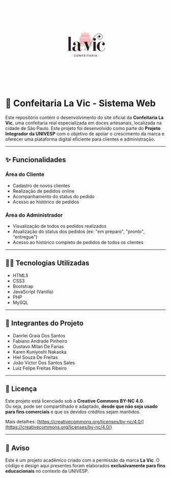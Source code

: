 <div align="center">
        <img src="assets/img/Social_Preview_Confeitaria_La_Vic.png" alt="Logo da Confeitaria La Vic" width="1000"/><br/>
</div>

# 🍰 Confeitaria La Vic - Sistema Web

Este repositório contém o desenvolvimento do site oficial da **Confeitaria La Vic**, uma confeitaria real especializada em doces artesanais, localizada na cidade de São Paulo. Este projeto foi desenvolvido como parte do **Projeto Integrador da UNIVESP** com o objetivo de apoiar o crescimento da marca e oferecer uma plataforma digital eficiente para clientes e administração.

---

## ✨ Funcionalidades

### Área do Cliente
- Cadastro de novos clientes
- Realização de pedidos online
- Acompanhamento do status do pedido
- Acesso ao histórico de pedidos

### Área do Administrador
- Visualização de todos os pedidos realizados
- Atualização do status dos pedidos (ex: "em preparo", "pronto", "entregue")
- Acesso ao histórico completo de pedidos de todos os clientes

---

## 👨‍💻 Tecnologias Utilizadas

- HTML5
- CSS3
- Bootstrap
- JavaScript (Vanilla)
- PHP
- MySQL

---

## 👥 Integrantes do Projeto

- Danrlei Graia Dos Santos
- Fabiano Andrade Pinheiro
- Gustavo Milan De Farias
- Karen Kuniyoshi Nakaoka
- Hiel Souza De Freitas
- João Victor Dos Santos Sales
- Luiz Felipe Freitas Ribeiro

---

## 📝 Licença

Este projeto está licenciado sob a **Creative Commons BY-NC 4.0**.  
Ou seja, pode ser compartilhado e adaptado, **desde que não seja usado para fins comerciais** e que os devidos créditos sejam mantidos.

Mais detalhes: [https://creativecommons.org/licenses/by-nc/4.0/](https://creativecommons.org/licenses/by-nc/4.0/)

---

## 📣 Aviso

Este é um projeto acadêmico criado com a permissão da marca **La Vic**. O código e design aqui presentes foram elaborados **exclusivamente para fins educacionais** no contexto da UNIVESP.